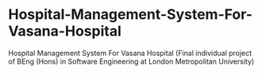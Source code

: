 # Hospital-Management-System-For-Vasana-Hospital
Hospital Management System For Vasana Hospital (Final individual project of BEng (Hons) in Software Engineering at London Metropolitan University)
